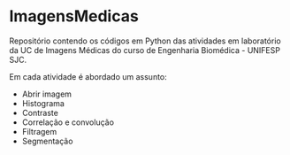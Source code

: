 # ImagensMedicas

Repositório contendo os códigos em Python das atividades em laboratório 
da UC de Imagens Médicas do curso de Engenharia Biomédica - UNIFESP SJC.

Em cada atividade é abordado um assunto:
  - Abrir imagem
  - Histograma
  - Contraste
  - Correlação e convolução
  - Filtragem
  - Segmentação


